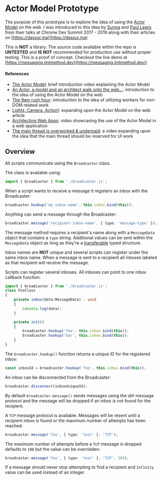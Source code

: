 # Actor Model Prototype

The purpose of this prototype is to explore the idea of using the [Actor Model](https://en.wikipedia.org/wiki/Actor_model) on the web. I was introduced to this idea by [Surma](https://twitter.com/dassurma) and [Paul Lewis](https://twitter.com/aerotwist) from their talks at Chrome Dev Summit 2017 - 2019 along with their articles on [https://dassur.ma](https://dassur.ma)

This is **NOT** a library. The source code available within the repo is **UNTESTED** and **IS NOT** recommended for production use without proper testing. This is a proof of concept. Checkout the live demo at [https://messaging.jintmethod.dev](https://messaging.jintmethod.dev/)

#### References

- [The Actor Model](https://youtu.be/un-pSOlTaY0): brief introduction video explaining the Actor Model
- [An Actor, a model and an architect walk onto the web...](https://dassur.ma/things/actormodel/): introduction to the idea of using the Actor Model on the web
- [The 9am rush hour](https://dassur.ma/things/the-9am-rush-hour/): introduction to the idea of utilizing workers for non-DOM related work
- [Lights, Camera, Action!](https://dassur.ma/things/lights-camera-action/): expanding upon the Actor Model on the web article
- [Architecting Web Apps](https://youtu.be/Vg60lf92EkM): video showcasing the use of the Actor Model in a web application
- [The main thread is overworked & underpaid](https://youtu.be/7Rrv9qFMWNM): a video expanding upon the idea that the main thread should be reserved for UI work

## Overview

All scripts communicate using the `Broadcaster` class.

The class is available using:

```typescript
import { broadcaster } from './broadcaster.js';
```

When a script wants to receive a message it registers an inbox with the Broadcaster:

```typescript
broadcaster.hookup('my-inbox-name', this.inbox.bind(this));
```

Anything can send a message through the Broadcaster:

```typescript
broadcaster.message('recipient-inbox-name', { type: 'message-type' });
```

The message method requires a recipient's name along with a `MessageData` object that contains a `type` string. Additional values can be sent within the `MessageData` object as long as they're a [transferable](https://www.w3.org/TR/html50/infrastructure.html#transferable) typed structure.

Inbox names are **NOT** unique and several scripts can register under the same inbox name. When a message is sent to a recipient all inboxes labeled as that recipient will receive the message.

Scripts can register several inboxes. All inboxes can point to one inbox callback function:

```typescript
import { broadcaster } from './broadcaster.js';
class FooClass
{
    private inbox(data:MessageData) : void
    {
        console.log(data);
    }

    private init()
    {
        broadcaster.hookup('foo', this.inbox.bind(this));
        broadcaster.hookup('bar', this.inbox.bind(this));
    }
}
```

The `broadcaster.hookup()` function returns a unique ID for the registered inbox:

```typescript
const inboxId = broadcaster.hookup('foo', this.inbox.bind(this));
```

An inbox can be disconnected from the Broadcaster:

```typescript
broadcaster.disconnect(inboxUniqueId);
```

By default `broadcaster.message()` sends messages using the `UDP` message protocol and the message will be dropped if an inbox is not found for the recipient.

A `TCP` message protocol is available. Messages will be resent until a recipient inbox is found or the maximum number of attempts has been reached:

```typescript
broadcaster.message('foo', { type: 'test' }, 'TCP');
```

The maximum number of attempts before a `TCP` message is dropped defaults to `100` but the value can be overridden:

```typescript
broadcaster.message('foo', { type: 'test' }, 'TCP', 200);
```

If a message should never stop attempting to find a recipient and `Infinity` value can be used instead of an integer.
